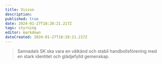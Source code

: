 ```yaml
---
title: Vision
description: 
published: true
date: 2024-01-27T18:28:21.217Z
tags: styrning
editor: markdown
dateCreated: 2024-01-27T18:28:21.217Z
---
```


> Sannadals SK ska vara en välkänd och stabil handbollsförening med en stark identitet och glädjefylld gemenskap. 
